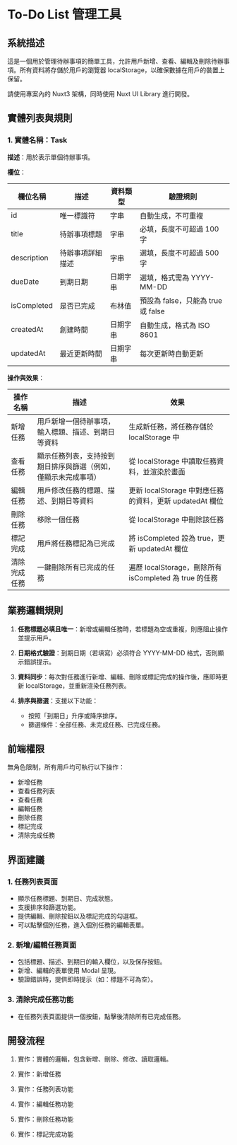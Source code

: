 # To-Do List 管理工具

## 系統描述

這是一個用於管理待辦事項的簡單工具，允許用戶新增、查看、編輯及刪除待辦事項。所有資料將存儲於用戶的瀏覽器 localStorage，以確保數據在用戶的裝置上保留。

請使用專案內的 Nuxt3 架構，同時使用 Nuxt UI Library 進行開發。

## 實體列表與規則

### 1. 實體名稱：Task

**描述**：用於表示單個待辦事項。

**欄位**：

| **欄位名稱** | **描述**         | **資料類型** | **驗證規則**                       |
| ------------ | ---------------- | ------------ | ---------------------------------- |
| id           | 唯一標識符       | 字串         | 自動生成，不可重複                 |
| title        | 待辦事項標題     | 字串         | 必填，長度不可超過 100 字          |
| description  | 待辦事項詳細描述 | 字串         | 選填，長度不可超過 500 字          |
| dueDate      | 到期日期         | 日期字串     | 選填，格式需為 YYYY-MM-DD          |
| isCompleted  | 是否已完成       | 布林值       | 預設為 false，只能為 true 或 false |
| createdAt    | 創建時間         | 日期字串     | 自動生成，格式為 ISO 8601          |
| updatedAt    | 最近更新時間     | 日期字串     | 每次更新時自動更新                 |

**操作與效果**：

| **操作名稱** | **描述**                                                       | **效果**                                                |
| ------------ | -------------------------------------------------------------- | ------------------------------------------------------- |
| 新增任務     | 用戶新增一個待辦事項，輸入標題、描述、到期日等資料             | 生成新任務，將任務存儲於 localStorage 中                |
| 查看任務     | 顯示任務列表，支持按到期日排序與篩選（例如，僅顯示未完成事項） | 從 localStorage 中讀取任務資料，並渲染於畫面            |
| 編輯任務     | 用戶修改任務的標題、描述、到期日等資料                         | 更新 localStorage 中對應任務的資料，更新 updatedAt 欄位 |
| 刪除任務     | 移除一個任務                                                   | 從 localStorage 中刪除該任務                            |
| 標記完成     | 用戶將任務標記為已完成                                         | 將 isCompleted 設為 true，更新 updatedAt 欄位           |
| 清除完成任務 | 一鍵刪除所有已完成的任務                                       | 遍歷 localStorage，刪除所有 isCompleted 為 true 的任務  |

## 業務邏輯規則

1. **任務標題必填且唯一**：新增或編輯任務時，若標題為空或重複，則應阻止操作並提示用戶。

2. **日期格式驗證**：到期日期（若填寫）必須符合 YYYY-MM-DD 格式，否則顯示錯誤提示。

3. **資料同步**：每次對任務進行新增、編輯、刪除或標記完成的操作後，應即時更新 localStorage，並重新渲染任務列表。

4. **排序與篩選**：支援以下功能：
   - 按照「到期日」升序或降序排序。
   - 篩選條件：全部任務、未完成任務、已完成任務。

## 前端權限

無角色限制，所有用戶均可執行以下操作：

- 新增任務
- 查看任務列表
- 查看任務
- 編輯任務
- 刪除任務
- 標記完成
- 清除完成任務

## 界面建議

### 1. 任務列表頁面

- 顯示任務標題、到期日、完成狀態。
- 支援排序和篩選功能。
- 提供編輯、刪除按鈕以及標記完成的勾選框。
- 可以點擊個別任務，進入個別任務的編輯表單。

### 2. 新增/編輯任務頁面

- 包括標題、描述、到期日的輸入欄位，以及保存按鈕。
- 新增、編輯的表單使用 Modal 呈現。
- 驗證錯誤時，提供即時提示（如：標題不可為空）。

### 3. 清除完成任務功能

- 在任務列表頁面提供一個按鈕，點擊後清除所有已完成任務。

## 開發流程

1. 實作：實體的邏輯，包含新增、刪除、修改、讀取邏輯。

2. 實作：新增任務
3. 實作：任務列表功能
4. 實作：編輯任務功能
5. 實作：刪除任務功能
6. 實作：標記完成功能
